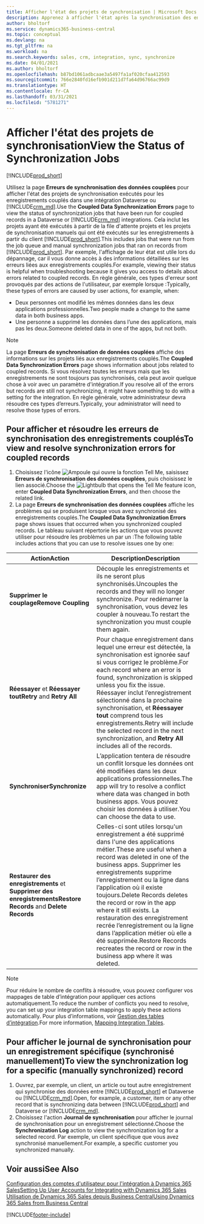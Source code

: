 ```yaml
---
title: Afficher l'état des projets de synchronisation | Microsoft Docs
description: Apprenez à afficher l'état après la synchronisation des enregistrements couplés.
author: bholtorf
ms.service: dynamics365-business-central
ms.topic: conceptual
ms.devlang: na
ms.tgt_pltfrm: na
ms.workload: na
ms.search.keywords: sales, crm, integration, sync, synchronize
ms.date: 04/01/2021
ms.author: bholtorf
ms.openlocfilehash: b87bd1061adbcaae3a5497fa1af020cfaa412593
ms.sourcegitcommit: 766e2840fd16efb901d211d7fa64d96766ac99d9
ms.translationtype: HT
ms.contentlocale: fr-CA
ms.lasthandoff: 03/31/2021
ms.locfileid: "5781271"
---
```

# <a name="view-the-status-of-synchronization-jobs"></a><span data-ttu-id="8b126-103">Afficher l'état des projets de synchronisation</span><span class="sxs-lookup"><span data-stu-id="8b126-103">View the Status of Synchronization Jobs</span></span>
[!INCLUDE[prod_short](includes/cc_data_platform_banner.md)]

<span data-ttu-id="8b126-104">Utilisez la page **Erreurs de synchronisation des données couplées** pour afficher l'état des projets de synchronisation exécutés pour les enregistrements couplés dans une intégration Dataverse ou [!INCLUDE[crm_md](includes/crm_md.md)].</span><span class="sxs-lookup"><span data-stu-id="8b126-104">Use the **Coupled Data Synchronization Errors** page to view the status of synchronization jobs that have been run for coupled records in a Dataverse or [!INCLUDE[crm_md](includes/crm_md.md)] integrations.</span></span> <span data-ttu-id="8b126-105">Cela inclut les projets ayant été exécutés à partir de la file d'attente projets et les projets de synchronisation manuels qui ont été exécutés sur les enregistrements à partir du client [!INCLUDE[prod_short](includes/prod_short.md)].</span><span class="sxs-lookup"><span data-stu-id="8b126-105">This includes jobs that were run from the job queue and manual synchronization jobs that ran on records from [!INCLUDE[prod_short](includes/prod_short.md)].</span></span> <span data-ttu-id="8b126-106">Par exemple, l'affichage de leur état est utile lors du dépannage, car il vous donne accès à des informations détaillées sur les erreurs liées aux enregistrements couplés.</span><span class="sxs-lookup"><span data-stu-id="8b126-106">For example, viewing their status is helpful when troubleshooting because it gives you access to details about errors related to coupled records.</span></span> <span data-ttu-id="8b126-107">En règle générale, ces types d'erreur sont provoqués par des actions de l'utilisateur, par exemple lorsque :</span><span class="sxs-lookup"><span data-stu-id="8b126-107">Typically, these types of errors are caused by user actions, for example, when:</span></span>  

* <span data-ttu-id="8b126-108">Deux personnes ont modifié les mêmes données dans les deux applications professionnelles.</span><span class="sxs-lookup"><span data-stu-id="8b126-108">Two people made a change to the same data in both business apps.</span></span>
* <span data-ttu-id="8b126-109">Une personne a supprimé les données dans l’une des applications, mais pas les deux.</span><span class="sxs-lookup"><span data-stu-id="8b126-109">Someone deleted data in one of the apps, but not both.</span></span>

> [!Note]
> <span data-ttu-id="8b126-110">La page **Erreurs de synchronisation de données couplées** affiche des informations sur les projets liés aux enregistrements couplés.</span><span class="sxs-lookup"><span data-stu-id="8b126-110">The **Coupled Data Synchronization Errors** page shows information about jobs related to coupled records.</span></span> <span data-ttu-id="8b126-111">Si vous résolvez toutes les erreurs mais que les enregistrements ne sont toujours pas synchronisés, cela peut avoir quelque chose à voir avec un paramètre d'intégration.</span><span class="sxs-lookup"><span data-stu-id="8b126-111">If you resolve all of the errors but records are still not synchronizing, it might have something to do with a setting for the integration.</span></span> <span data-ttu-id="8b126-112">En règle générale, votre administrateur devra résoudre ces types d’erreurs.</span><span class="sxs-lookup"><span data-stu-id="8b126-112">Typically, your administrator will need to resolve those types of errors.</span></span>   

<!--

> [!VIDEO https://go.microsoft.com/fwlink/?linkid=2098171]

-->

## <a name="to-view-and-resolve-synchronization-errors-for-coupled-records"></a><span data-ttu-id="8b126-113">Pour afficher et résoudre les erreurs de synchronisation des enregistrements couplés</span><span class="sxs-lookup"><span data-stu-id="8b126-113">To view and resolve synchronization errors for coupled records</span></span>
1. <span data-ttu-id="8b126-114">Choisissez l'icône ![Ampoule qui ouvre la fonction Tell Me](media/ui-search/search_small.png "Dites-moi ce que vous voulez faire"), saisissez **Erreurs de synchronisation des données couplées**, puis choisissez le lien associé.</span><span class="sxs-lookup"><span data-stu-id="8b126-114">Choose the ![Lightbulb that opens the Tell Me feature](media/ui-search/search_small.png "Tell me what you want to do") icon, enter **Coupled Data Synchronization Errors**, and then choose the related link.</span></span>
2. <span data-ttu-id="8b126-115">La page **Erreurs de synchronisation des données couplées** affiche les problèmes qui se produisent lorsque vous avez synchronisé des enregistrements couplés.</span><span class="sxs-lookup"><span data-stu-id="8b126-115">The **Coupled Data Synchronization Errors** page shows issues that occurred when you synchronized coupled records.</span></span> <span data-ttu-id="8b126-116">Le tableau suivant répertorie les actions que vous pouvez utiliser pour résoudre les problèmes un par un :</span><span class="sxs-lookup"><span data-stu-id="8b126-116">The following table includes actions that you can use to resolve issues one by one:</span></span>

|<span data-ttu-id="8b126-117">Action</span><span class="sxs-lookup"><span data-stu-id="8b126-117">Action</span></span>|<span data-ttu-id="8b126-118">Description</span><span class="sxs-lookup"><span data-stu-id="8b126-118">Description</span></span>|
|----|----|
|<span data-ttu-id="8b126-119">**Supprimer le couplage**</span><span class="sxs-lookup"><span data-stu-id="8b126-119">**Remove Coupling**</span></span>|<span data-ttu-id="8b126-120">Découple les enregistrements et ils ne seront plus synchronisés.</span><span class="sxs-lookup"><span data-stu-id="8b126-120">Uncouples the records and they will no longer synchronize.</span></span> <span data-ttu-id="8b126-121">Pour redémarrer la synchronisation, vous devez les coupler à nouveau.</span><span class="sxs-lookup"><span data-stu-id="8b126-121">To restart the synchronization you must couple them again.</span></span> |
|<span data-ttu-id="8b126-122">**Réessayer** et **Réessayer tout**</span><span class="sxs-lookup"><span data-stu-id="8b126-122">**Retry** and **Retry All**</span></span>|<span data-ttu-id="8b126-123">Pour chaque enregistrement dans lequel une erreur est détectée, la synchronisation est ignorée sauf si vous corrigez le problème.</span><span class="sxs-lookup"><span data-stu-id="8b126-123">For each record where an error is found, synchronization is skipped unless you fix the issue.</span></span> <span data-ttu-id="8b126-124">Réessayer inclut l’enregistrement sélectionné dans la prochaine synchronisation, et **Réessayer tout** comprend tous les enregistrements.</span><span class="sxs-lookup"><span data-stu-id="8b126-124">Retry will include the selected record in the next synchronization, and **Retry All** includes all of the records.</span></span>|
|<span data-ttu-id="8b126-125">**Synchroniser**</span><span class="sxs-lookup"><span data-stu-id="8b126-125">**Synchronize**</span></span>|<span data-ttu-id="8b126-126">L’application tentera de résoudre un conflit lorsque les données ont été modifiées dans les deux applications professionnelles.</span><span class="sxs-lookup"><span data-stu-id="8b126-126">The app will try to resolve a conflict where data was changed in both business apps.</span></span> <span data-ttu-id="8b126-127">Vous pouvez choisir les données à utiliser.</span><span class="sxs-lookup"><span data-stu-id="8b126-127">You can choose the data to use.</span></span>|
|<span data-ttu-id="8b126-128">**Restaurer des enregistrements** et **Supprimer des enregistrements**</span><span class="sxs-lookup"><span data-stu-id="8b126-128">**Restore Records** and **Delete Records**</span></span>|<span data-ttu-id="8b126-129">Celles-ci sont utiles lorsqu'un enregistrement a été supprimé dans l'une des applications métier.</span><span class="sxs-lookup"><span data-stu-id="8b126-129">These are useful when a record was deleted in one of the business apps.</span></span> <span data-ttu-id="8b126-130">Supprimer les enregistrements supprime l’enregistrement ou la ligne dans l’application où il existe toujours.</span><span class="sxs-lookup"><span data-stu-id="8b126-130">Delete Records deletes the record or row in the app where it still exists.</span></span> <span data-ttu-id="8b126-131">La restauration des enregistrement recrée l’enregistrement ou la ligne dans l’application métier où elle a été supprimée.</span><span class="sxs-lookup"><span data-stu-id="8b126-131">Restore Records recreates the record or row in the business app where it was deleted.</span></span>|

> [!NOTE]
> <span data-ttu-id="8b126-132">Pour réduire le nombre de conflits à résoudre, vous pouvez configurer vos mappages de table d’intégration pour appliquer ces actions automatiquement.</span><span class="sxs-lookup"><span data-stu-id="8b126-132">To reduce the number of conflicts you need to resolve, you can set up your integration table mappings to apply these actions automatically.</span></span> <span data-ttu-id="8b126-133">Pour plus d’informations, voir [Gestion des tables d’intégration](admin-how-to-modify-table-mappings-for-synchronization.md#mapping-integration-tables).</span><span class="sxs-lookup"><span data-stu-id="8b126-133">For more information, [Mapping Integration Tables](admin-how-to-modify-table-mappings-for-synchronization.md#mapping-integration-tables).</span></span>

## <a name="to-view-the-synchronization-log-for-a-specific-manually-synchronized-record"></a><span data-ttu-id="8b126-134">Pour afficher le journal de synchronisation pour un enregistrement spécifique (synchronisé manuellement)</span><span class="sxs-lookup"><span data-stu-id="8b126-134">To view the synchronization log for a specific (manually synchronized) record</span></span>
1. <span data-ttu-id="8b126-135">Ouvrez, par exemple, un client, un article ou tout autre enregistrement qui synchronise des données entre [!INCLUDE[prod_short](includes/prod_short.md)] et Dataverse ou [!INCLUDE[crm_md](includes/crm_md.md)].</span><span class="sxs-lookup"><span data-stu-id="8b126-135">Open, for example, a customer, item or any other record that is synchronizing data between [!INCLUDE[prod_short](includes/prod_short.md)] and Dataverse or [!INCLUDE[crm_md](includes/crm_md.md)].</span></span>
2. <span data-ttu-id="8b126-136">Choisissez l'action **Journal de synchronisation** pour afficher le journal de synchronisation pour un enregistrement sélectionné.</span><span class="sxs-lookup"><span data-stu-id="8b126-136">Choose the **Synchronization Log** action to view the synchronization log for a selected record.</span></span> <span data-ttu-id="8b126-137">Par exemple, un client spécifique que vous avez synchronisé manuellement.</span><span class="sxs-lookup"><span data-stu-id="8b126-137">For example, a specific customer you synchronized manually.</span></span>

## <a name="see-also"></a><span data-ttu-id="8b126-138">Voir aussi</span><span class="sxs-lookup"><span data-stu-id="8b126-138">See Also</span></span>  
[<span data-ttu-id="8b126-139">Configuration des comptes d'utilisateur pour l'intégration à Dynamics 365 Sales</span><span class="sxs-lookup"><span data-stu-id="8b126-139">Setting Up User Accounts for Integrating with Dynamics 365 Sales</span></span>](admin-setting-up-integration-with-dynamics-sales.md)  
[<span data-ttu-id="8b126-140">Utilisation de Dynamics 365 Sales depuis Business Central</span><span class="sxs-lookup"><span data-stu-id="8b126-140">Using Dynamics 365 Sales from Business Central</span></span>](marketing-integrate-dynamicscrm.md)


[!INCLUDE[footer-include](includes/footer-banner.md)]